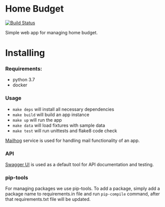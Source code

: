# Home Budget
[![Build Status](https://travis-ci.org/jslodkowicz/home_budget.svg?branch=master)](https://travis-ci.org/jslodkowicz/home_budget)

Simple web app for managing home budget.

# Installing

### Requirements:
* python 3.7
* docker

### Usage

- `make deps` will install all necessary dependencies
- `make build` will build an app instance
- `make up` will run the app
- `make data` will load fixtures with sample data
- `make test` will run unittests and flake8 code check

[Mailhog](localhost:8025) service is used for handling mail functionality of an app.

### API

[Swagger UI](localhost:8000/swagger) is used as a default tool for API documentation and testing.

### pip-tools

For managing packages we use pip-tools. To add a package, simply add a package name to requirements.in file
and run `pip-compile` command, after that requirements.txt file will be updated.
